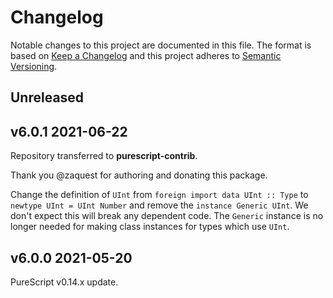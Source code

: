 # Changelog

Notable changes to this project are documented in this file. The format is based on [Keep a Changelog](https://keepachangelog.com/en/1.0.0/) and this project adheres to [Semantic Versioning](https://semver.org/spec/v2.0.0.html).

## Unreleased

## v6.0.1 2021-06-22

Repository transferred to __purescript-contrib__.

Thank you @zaquest for authoring and donating this package.

Change the definition of `UInt` from `foreign import data UInt :: Type`
to `newtype UInt = UInt Number` and
remove the `instance Generic UInt`. We don't expect this will break
any dependent code. The `Generic` instance is no longer needed for making
class instances for types which use `UInt`.

## v6.0.0 2021-05-20

PureScript v0.14.x update.

